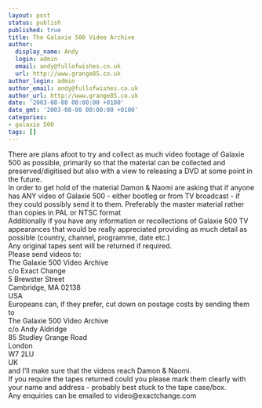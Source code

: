 ```yaml
---
layout: post
status: publish
published: true
title: The Galaxie 500 Video Archive
author:
  display_name: Andy
  login: admin
  email: andy@fullofwishes.co.uk
  url: http://www.grange85.co.uk
author_login: admin
author_email: andy@fullofwishes.co.uk
author_url: http://www.grange85.co.uk
date: '2003-08-08 00:00:00 +0100'
date_gmt: '2003-08-08 00:00:00 +0100'
categories:
- galaxie 500
tags: []
---
```

<p>There are plans afoot to try and collect as much video footage of Galaxie 500 as possible, primarily so that the material can be collected and preserved/digitised but also with a view to releasing a DVD at some point in the future.<br />In order to get hold of the material Damon & Naomi are asking that if anyone has ANY video of Galaxie 500 - either bootleg or from TV broadcast - if they could possibly send it to them. Preferably the master material rather than copies in PAL or NTSC format<br />Additionally if you have any information or recollections of Galaxie 500 TV appearances that would be really appreciated providing as much detail as possible (country, channel, programme, date etc.)<br />Any original tapes sent will be returned if required.<br />Please send videos to:<br /> The Galaxie 500 Video Archive <br /> c/o Exact Change<br /> 5 Brewster Street<br /> Cambridge, MA 02138<br /> USA<br />Europeans can, if they prefer, cut down on postage costs by sending them to<br /> The Galaxie 500 Video Archive<br /> c/o  Andy Aldridge<br /> 85 Studley Grange Road<br /> London<br /> W7 2LU<br /> UK<br />and I'll make sure that the videos reach Damon & Naomi.<br />If you require the tapes returned could you please mark them clearly with your name and address - probably best stuck to the tape case/box.<br />Any enquiries can be emailed to video@exactchange.com</p>
